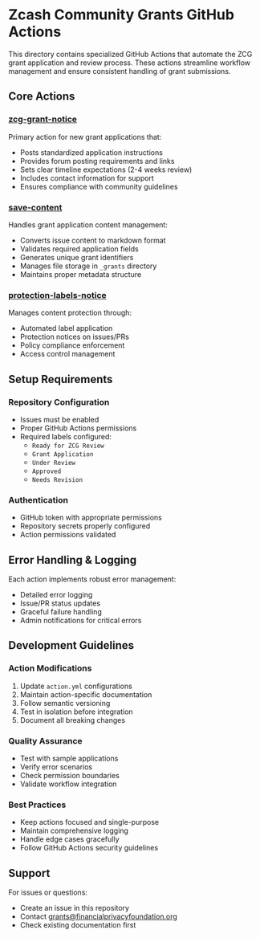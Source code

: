 # Zcash Community Grants GitHub Actions

This directory contains specialized GitHub Actions that automate the ZCG grant application and review process. These actions streamline workflow management and ensure consistent handling of grant submissions.

## Core Actions

### [zcg-grant-notice](./zcg-grant-notice)
Primary action for new grant applications that:
- Posts standardized application instructions
- Provides forum posting requirements and links
- Sets clear timeline expectations (2-4 weeks review)
- Includes contact information for support
- Ensures compliance with community guidelines

### [save-content](./save-content)
Handles grant application content management:
- Converts issue content to markdown format
- Validates required application fields
- Generates unique grant identifiers
- Manages file storage in `_grants` directory
- Maintains proper metadata structure

### [protection-labels-notice](./protection-labels-notice)
Manages content protection through:
- Automated label application
- Protection notices on issues/PRs
- Policy compliance enforcement
- Access control management

## Setup Requirements

### Repository Configuration
- Issues must be enabled
- Proper GitHub Actions permissions
- Required labels configured:
  - `Ready for ZCG Review`
  - `Grant Application`
  - `Under Review`
  - `Approved`
  - `Needs Revision`

### Authentication
- GitHub token with appropriate permissions
- Repository secrets properly configured
- Action permissions validated

## Error Handling & Logging

Each action implements robust error management:
- Detailed error logging
- Issue/PR status updates
- Graceful failure handling
- Admin notifications for critical errors

## Development Guidelines

### Action Modifications
1. Update `action.yml` configurations
2. Maintain action-specific documentation
3. Follow semantic versioning
4. Test in isolation before integration
5. Document all breaking changes

### Quality Assurance
- Test with sample applications
- Verify error scenarios
- Check permission boundaries
- Validate workflow integration

### Best Practices
- Keep actions focused and single-purpose
- Maintain comprehensive logging
- Handle edge cases gracefully
- Follow GitHub Actions security guidelines

## Support

For issues or questions:
- Create an issue in this repository
- Contact grants@financialprivacyfoundation.org
- Check existing documentation first
